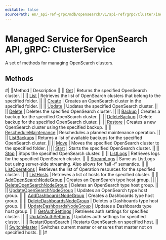 ```yaml
---
editable: false
sourcePath: en/_api-ref-grpc/mdb/opensearch/v1/api-ref/grpc/Cluster/index.md
---
```


# Managed Service for OpenSearch API, gRPC: ClusterService

A set of methods for managing OpenSearch clusters.

## Methods

#|
||Method | Description ||
|| [Get](get.md) | Returns the specified OpenSearch cluster. ||
|| [List](list.md) | Retrieves the list of OpenSearch clusters that belong to the specified folder. ||
|| [Create](create.md) | Creates an OpenSearch cluster in the specified folder. ||
|| [Update](update.md) | Updates the specified OpenSearch cluster. ||
|| [Delete](delete.md) | Deletes the specified OpenSearch cluster. ||
|| [Backup](backup.md) | Creates a backup for the specified OpenSearch cluster. ||
|| [DeleteBackup](deleteBackup.md) | Delete backup for the specified OpenSearch cluster. ||
|| [Restore](restore.md) | Creates a new OpenSearch cluster using the specified backup. ||
|| [RescheduleMaintenance](rescheduleMaintenance.md) | Reschedules a planned maintenance operation. ||
|| [ListBackups](listBackups.md) | Returns a list of available backups for the specified OpenSearch cluster. ||
|| [Move](move.md) | Moves the specified OpenSearch cluster to the specified folder. ||
|| [Start](start.md) | Starts the specified OpenSearch cluster. ||
|| [Stop](stop.md) | Stops the specified OpenSearch cluster. ||
|| [ListLogs](listLogs.md) | Retrieves logs for the specified OpenSearch cluster. ||
|| [StreamLogs](streamLogs.md) | Same as ListLogs but using server-side streaming. Also allows for 'tail -f' semantics. ||
|| [ListOperations](listOperations.md) | Retrieves the list of Operation resources for the specified cluster. ||
|| [ListHosts](listHosts.md) | Retrieves a list of hosts for the specified cluster. ||
|| [AddOpenSearchNodeGroup](addOpenSearchNodeGroup.md) | Creates an OpenSearch type host group. ||
|| [DeleteOpenSearchNodeGroup](deleteOpenSearchNodeGroup.md) | Deletes an OpenSearch type host group. ||
|| [UpdateOpenSearchNodeGroup](updateOpenSearchNodeGroup.md) | Updates an OpenSearch type host group. ||
|| [AddDashboardsNodeGroup](addDashboardsNodeGroup.md) | Creates a Dashboards type host group. ||
|| [DeleteDashboardsNodeGroup](deleteDashboardsNodeGroup.md) | Deletes a Dashboards type host group. ||
|| [UpdateDashboardsNodeGroup](updateDashboardsNodeGroup.md) | Updates a Dashboards type host group. ||
|| [GetAuthSettings](getAuthSettings.md) | Retrieves auth settings for specified cluster. ||
|| [UpdateAuthSettings](updateAuthSettings.md) | Updates auth settings for specified cluster. ||
|| [RestartOpenSearch](restartOpenSearch.md) | Restarts OpenSearch on specified host. ||
|| [SwitchMaster](switchMaster.md) | Switches current master or ensures that master not on specified hosts. ||
|#